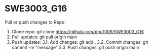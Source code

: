 # SWE3003_G16

Pull or push changes to Repo: 

1. Clone repo:	git clone <https://github.com/phu1009/SWE3003_G16>
2. Pull updates:	git pull origin main
3. Push updates: 
    3.1. Add changes:	    git add .
    3.2. Commit changes:	git commit -m "message"
    3.3. Push changes:	    git push origin main

